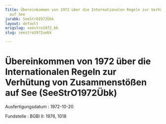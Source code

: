 ```yaml
---
Title: Übereinkommen von 1972 über die Internationalen Regeln zur Verhütung von Zusammenstößen
  auf See
jurabk: SeeStrO1972Übk
layout: default
origslug: seestro1972_bk
slug: seestro1972uebk

---
```


# Übereinkommen von 1972 über die Internationalen Regeln zur Verhütung von Zusammenstößen auf See (SeeStrO1972Übk)

Ausfertigungsdatum
:   1972-10-20

Fundstelle
:   BGBl II: 1976, 1018

